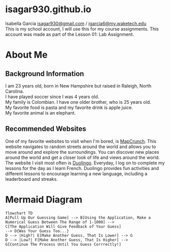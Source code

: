 # isagar930.github.io
Isabella Garcia
isagar930@gmail.com / igarcia6@my.waketech.edu  
This is my school account, I will use this for my course assignments.
This account was made as part of the Lesson 01: Lab Assignment.

# About Me
## Background Information
I am 23 years old, born in New Hampshire but raised in Raleigh, North Carolina.  
I have played soccer since I was 4 years old.  
My family is Colombian. I have one older brother, who is 25 years old.  
My favorite food is pasta and my favorite drink is apple juice.  
My favorite animal is an elephant.  

## Recommended Websites
One of my favorite websites to visit when I'm bored, is [MapCrunch](https://www.mapcrunch.com/). This website navigates to random streets around the world and allows you to move around and explore the surroundings. You can discover new places around the world and get a closer look of life and views around the world.  
The website I visit most often is [Duolingo](https://www.duolingo.com/). Everyday, I log on to complete my lessons for the day as I learn French. Duolingo provides fun activities and different lessons to encourage learning a new language, including a leaderboard and streaks.

# Mermaid Diagram

```mermaid
flowchart TD
A[Pull Up Our Guessing Game] --> B[Using the Application, Make a Numerical Guess Between The Range of 1-1000] -->
C[The Application Will Give Feedback of Your Guess]
--> D{Was Your Guess Too...}
D --> |High?| E[Make Another Guess, That Is Lower] --> G
D --> |Low?| F[Make Another Guess, That Is Higher] -->
G[Continue The Process Until You Guess Corrrectly!]
```
